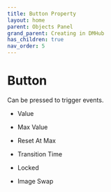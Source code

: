 ```yaml
---
title: Button Property
layout: home
parent: Objects Panel
grand_parent: Creating in DMHub
has_children: true
nav_order: 5
---
```


# Button

Can be pressed to trigger events.

-   Value

-   Max Value

-   Reset At Max

-   Transition Time

-   Locked

-   Image Swap
